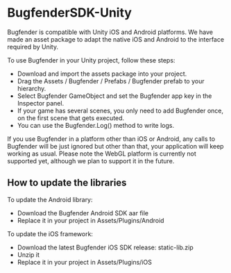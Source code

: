 # BugfenderSDK-Unity

Bugfender is compatible with Unity iOS and Android platforms. We have made an asset package to adapt the native iOS and Android to the interface required by Unity.
 
To use Bugfender in your Unity project, follow these steps:
 * Download and import the assets package into your project.
 * Drag the Assets / Bugfender / Prefabs / Bugfender prefab to your hierarchy. 
 * Select Bugfender GameObject and set the Bugfender app key in the Inspector panel.
 * If your game has several scenes, you only need to add Bugfender once, on the first scene that gets executed.
 * You can use the Bugfender.Log() method to write logs.

If you use Bugfender in a platform other than iOS or Android, any calls to Bugfender will be just ignored but other than that, your application will keep working as usual. Please note the WebGL platform is currently not supported yet, although we plan to support it in the future.
 
## How to update the libraries

To update the Android library:
 * Download the Bugfender Android SDK aar file
 * Replace it in your project in Assets/Plugins/Android 

To update the iOS framework: 
 * Download the latest Bugfender iOS SDK release: static-lib.zip
 * Unzip it
 * Replace it in your project in Assets/Plugins/iOS 
